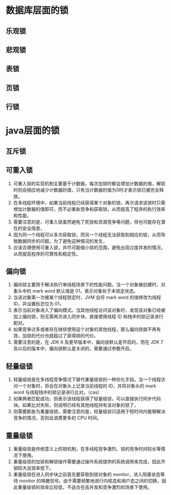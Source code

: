 # 数据库层面的锁
## 乐观锁
## 悲观锁
## 表锁
## 页锁
## 行锁



# java层面的锁
## 互斥锁
## 可重入锁
1. 可重入锁的实现机制主要基于计数器，每次加锁时都会增加计数器的值，解锁时则会相应地减少计数器的值，只有当计数器的值为0时才表示锁已被完全释放。
2. 在多线程环境中，如果当前线程已经获得某个对象的锁，再次请求该锁时只需增加计数器的值即可，而不必重新竞争和获取锁，从而提高了程序的执行效率和性能。
3. 需要注意的是，可重入锁虽然避免了死锁和资源竞争等问题，但也可能存在潜在的安全隐患，
4. 因为同一个线程可以多次获取锁，而另一个线程无法获取到相应的锁，从而导致数据同步的问题。为了避免这种情况的发生，
5. 应该合理使用可重入锁，并尽可能缩小锁的范围，避免出现过度并发的情况，从而提高程序的可靠性和稳定性。

## 偏向锁
1. 偏向锁主要用于解决执行单线程场景下的性能问题。当一个对象被创建时，对象头中的 mark word 默认值是 01，表示对象处于未锁定状态。
2. 当该对象第一次被某个线程锁定时，JVM 会将 mark word 的值修改为线程 ID，并设置标志位为 01，
3. 表示当前对象进入了偏向模式。当其他线程访问该对象时，发现该对象已经被加上偏向锁，则无需再次进入同步块，直接使用线程 ID 和栈中的锁记录进行配对。
4. 如果竞争过多或者存在继续使用这个对象的其他线程，那么偏向锁就不再有效，加锁的代价也就超过了获得锁的代价。
5. 需要注意的是，在 JDK 6 及更早版本中，偏向锁默认是开启的，而在 JDK 7 及以后的版本中，偏向锁默认是关闭的，需要通过参数开启。

## 轻量级锁
1. 轻量级锁是在多线程竞争情况下替代重量级锁的一种优化手段。当一个线程访问一个对象时，将会在对象头上记录当前线程的 ID，并将对象头的 mark word 与线程栈中的锁记录进行比对。（cas）
2. 如果两者匹配成功，则表示该线程获得了轻量级锁，可以直接执行同步代码块。如果比对失败，则说明已经有其他线程持有该对象的锁了，
3. 则需要膨胀为重量级锁。需要注意的是，轻量级锁只适用于短时间内能够解决竞争的情况，否则会浪费更多的 CPU 时间。

## 重量级锁
1. 重量级锁是传统意义上的锁机制，在多线程竞争激烈、锁的竞争时间较长等情况下使用。
2. 重量级锁的加锁和解锁操作需要通过操作系统提供的系统调用来完成，因此开销较大且效率低下。
3. 重量级锁在进入同步块之前首先要获取到锁对象的 monitor，进入阻塞状态等待 monitor 的唤醒信号。由于需要频繁地进行内核态和用户态之间的切换，因此重量级锁的效率比较低，不适合在高并发和竞争激烈的场景下使用。


